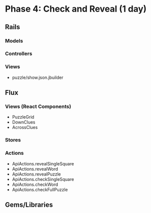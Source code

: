 # Phase 4: Check and Reveal (1 day)

## Rails
### Models

### Controllers

### Views
* puzzle/show.json.jbuilder

## Flux
### Views (React Components)
* PuzzleGrid
* DownClues
* AcrossClues

### Stores

### Actions

* ApiActions.revealSingleSquare
* ApiActions.revealWord
* ApiActions.revealPuzzle
* ApiActions.checkSingleSquare
* ApiActions.checkWord
* ApiActions.checkFullPuzzle


## Gems/Libraries
